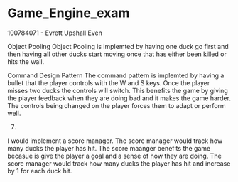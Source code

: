# Game_Engine_exam
100784071 - Evrett Upshall
Even

Object Pooling
Object Pooling is implemted by having one duck go first and 
then having all other ducks start moving once that has either been killed or hits the wall.


Command Design Pattern
The command pattern is implemted by having a bullet that the player controls with the W and S keys.
Once the player misses two ducks the controls will switch.
This benefits the game by giving the player feedback when they are doing bad and it makes the game harder.
The controls being changed on the player forces them to adapt or perform well.


7)

I would implement a score manager. The score manager would track how many ducks the player has hit.
The score maanger benefits the game becasue is give the player a goal and a sense of how they are doing.
The score manager would track how many ducks the player has hit and increase by 1 for each duck hit.
